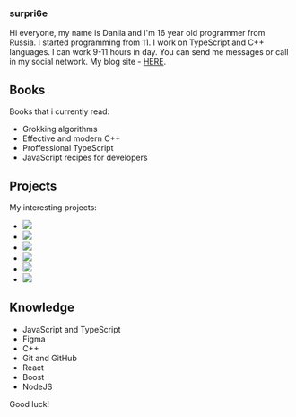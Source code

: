 ### surpri6e

Hi everyone, my name is Danila and i'm 16 year old programmer from Russia. I started programming from 11. I work on TypeScript and C++ languages. I can work 9-11 hours in day. You can send me messages or call in my social network. My blog site - [HERE](https://surblog.vercel.app/a/surpri6e).

## Books

Books that i currently read:

- Grokking algorithms
- Effective and modern C++
- Proffessional TypeScript
- JavaScript recipes for developers

## Projects

My interesting projects:

- [![](https://img.shields.io/badge/online-cinema?style=flat-square&color=000)](https://github.com/surpri6e/online-cinema)
- [![](https://img.shields.io/badge/bytes-transform?style=flat-square&logo=&logoColor=white&color=000)](https://github.com/surpri6e/bytes-transform)
- [![](https://img.shields.io/badge/blog-_?style=flat-square&logoColor=white&color=000)](https://github.com/surpri6e/blog)
- [![](https://img.shields.io/badge/redactor-_?style=flat-square&logoColor=white&color=000)](https://github.com/surpri6e/redactor)
- [![](https://img.shields.io/badge/telegram-bot?style=flat-square&logoColor=white&color=000)](https://github.com/surpri6e/telegram-bot)
- [![](https://img.shields.io/badge/notes-_?style=flat-square&logoColor=white&color=000)](https://github.com/surpri6e/notes)



## Knowledge

- JavaScript and TypeScript
- Figma
- C++
- Git and GitHub
- React
- Boost 
- NodeJS

Good luck!
